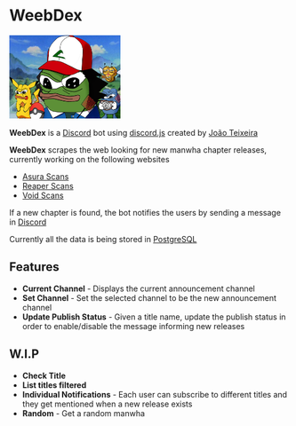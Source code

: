 # WeebDex
<img src="./resources/icon.png"  width="200" height="150">

**WeebDex** is a [Discord](https://discord.com/) bot using [discord.js](https://discord.js.org/#/) created by [João Teixeira](https://github.com/jmpTeixeira02)

**WeebDex** scrapes the web looking for new manwha chapter releases, currently working on the following websites

- [Asura Scans](https://www.asurascans.com/)
- [Reaper Scans](https://reaperscans.com/latest/comics)
- [Void Scans](https://void-scans.com/)

If a new chapter is found, the bot notifies the users by sending a message in [Discord](https://discord.com/)

Currently all the data is being stored in [PostgreSQL](https://www.postgresql.org/)

## Features
- **Current Channel** - Displays the current announcement channel
- **Set Channel** - Set the selected channel to be the new announcement channel
- **Update Publish Status** - Given a title name, update the publish status in order to enable/disable the message informing new releases


## W.I.P
- **Check Title**
- **List titles filtered**
- **Individual Notifications** - Each user can subscribe to different titles and they get mentioned when a new release exists 
- **Random** - Get a random manwha